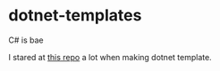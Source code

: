# dotnet-templates
C# is bae

I stared at [this repo](https://github.com/AvaloniaUI/avalonia-dotnet-templates) a lot when making dotnet template.